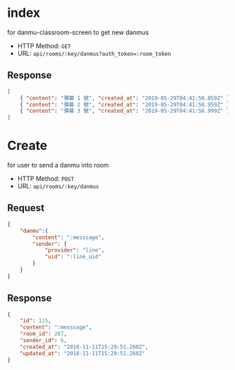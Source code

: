 # index

for danmu-classroom-screen to get new danmus

-   HTTP Method: `GET`
-   URL: `api/rooms/:key/danmus?auth_token=:room_token`

## Response

```json
[
	{ "content": "彈幕 1 號", "created_at": "2019-05-29T04:41:58.859Z" },
	{ "content": "彈幕 2 號", "created_at": "2019-05-29T04:41:58.959Z" },
	{ "content": "彈幕 3 號", "created_at": "2019-05-29T04:41:58.999Z" },
]
```

# Create

for user to send a danmu into room

-   HTTP Method: `POST`
-   URL: `api/rooms/:key/danmus`

## Request

```json
{
	"danmu":{
		"content": ":messsage",
		"sender": {
			"provider": "line",
			"uid": ":line_uid"
		}
	}
}
```
## Response

```json
{
	"id": 115,
	"content": ":messsage",
	"room_id": 287,
	"sender_id": 6,
	"created_at": "2018-11-11T15:29:51.260Z",
	"updated_at": "2018-11-11T15:29:51.260Z"
}
```
